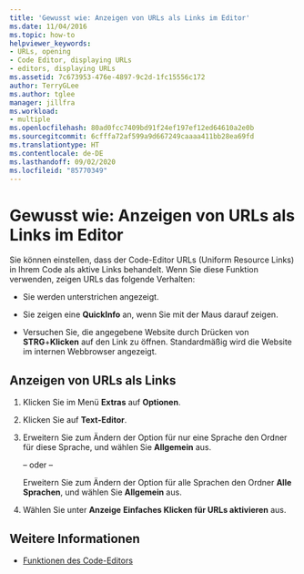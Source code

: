 ```yaml
---
title: 'Gewusst wie: Anzeigen von URLs als Links im Editor'
ms.date: 11/04/2016
ms.topic: how-to
helpviewer_keywords:
- URLs, opening
- Code Editor, displaying URLs
- editors, displaying URLs
ms.assetid: 7c673953-476e-4897-9c2d-1fc15556c172
author: TerryGLee
ms.author: tglee
manager: jillfra
ms.workload:
- multiple
ms.openlocfilehash: 80ad0fcc7409bd91f24ef197ef12ed64610a2e0b
ms.sourcegitcommit: 6cfffa72af599a9d667249caaaa411bb28ea69fd
ms.translationtype: HT
ms.contentlocale: de-DE
ms.lasthandoff: 09/02/2020
ms.locfileid: "85770349"
---
```

# <a name="how-to-display-urls-as-links-in-the-editor"></a>Gewusst wie: Anzeigen von URLs als Links im Editor

Sie können einstellen, dass der Code-Editor URLs (Uniform Resource Links) in Ihrem Code als aktive Links behandelt. Wenn Sie diese Funktion verwenden, zeigen URLs das folgende Verhalten:

- Sie werden unterstrichen angezeigt.

- Sie zeigen eine **QuickInfo** an, wenn Sie mit der Maus darauf zeigen.

- Versuchen Sie, die angegebene Website durch Drücken von **STRG**+**Klicken** auf den Link zu öffnen. Standardmäßig wird die Website im internen Webbrowser angezeigt.

## <a name="display-urls-as-links"></a>Anzeigen von URLs als Links

1. Klicken Sie im Menü **Extras** auf **Optionen**.

2. Klicken Sie auf **Text-Editor**.

3. Erweitern Sie zum Ändern der Option für nur eine Sprache den Ordner für diese Sprache, und wählen Sie **Allgemein** aus.

     – oder –

     Erweitern Sie zum Ändern der Option für alle Sprachen den Ordner **Alle Sprachen**, und wählen Sie **Allgemein** aus.

4. Wählen Sie unter **Anzeige** **Einfaches Klicken für URLs aktivieren** aus.

## <a name="see-also"></a>Weitere Informationen

- [Funktionen des Code-Editors](../../ide/writing-code-in-the-code-and-text-editor.md)
